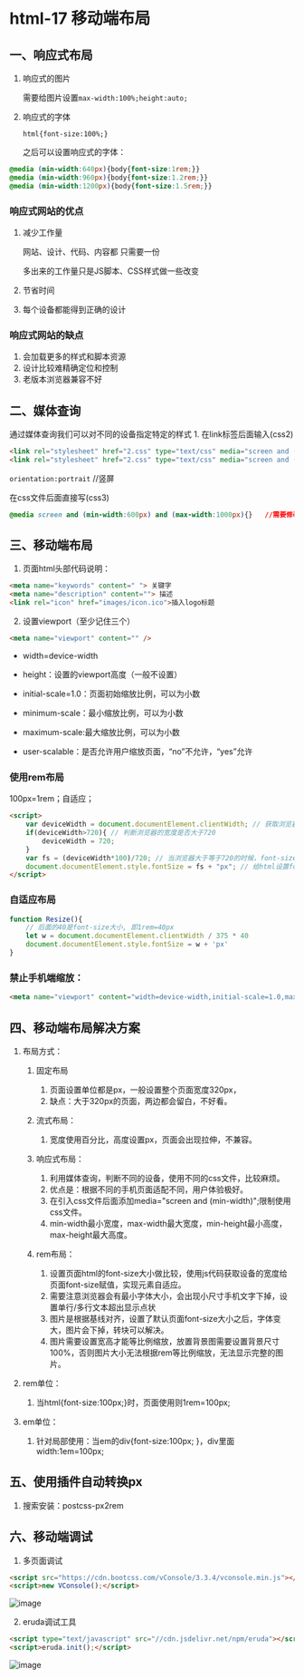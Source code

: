 # html-17 移动端布局
## 一、响应式布局
1. 响应式的图片

   需要给图片设置`max-width:100%;height:auto;`

2. 响应式的字体

   `html{font-size:100%;}`

   之后可以设置响应式的字体：

```css
@media (min-width:640px){body{font-size:1rem;}}
@media (min-width:960px){body{font-size:1.2rem;}}
@media (min-width:1200px){body{font-size:1.5rem;}}
```



### 响应式网站的优点

1. 减少工作量

   网站、设计、代码、内容都 只需要一份

   多出来的工作量只是JS脚本、CSS样式做一些改变

2. 节省时间

3. 每个设备都能得到正确的设计



### 响应式网站的缺点

1. 会加载更多的样式和脚本资源
2. 设计比较难精确定位和控制
3. 老版本浏览器兼容不好



## 二、媒体查询

通过媒体查询我们可以对不同的设备指定特定的样式
	1. 在link标签后面输入(css2)


```html
<link rel="stylesheet" href="2.css" type="text/css" media="screen and (min-width:1000px)">  //在link后面还引入
<link rel="stylesheet" href="2.css" type="text/css" media="screen and (orientation:landscape)">  //横屏显示
```
`orientation:portrait`   //竖屏

在css文件后面直接写(css3)


```css
@media screen and (min-width:600px) and (max-width:1000px){}   //需要修改的样式写在括号里面，可以针对单独的修改样式。
```



## 三、移动端布局

1. 页面html头部代码说明：
```html
<meta name="keywords" content=" "> 关键字
<meta name="description" content=""> 描述
<link rel="icon" href="images/icon.ico">插入logo标题
```
2. 设置viewport（至少记住三个）
```html
<meta name="viewport" content="" />
```
* width=device-width

* height：设置的viewport高度（一般不设置）

* initial-scale=1.0：页面初始缩放比例，可以为小数
* minimum-scale：最小缩放比例，可以为小数
* maximum-scale:最大缩放比例，可以为小数
* user-scalable：是否允许用户缩放页面，“no”不允许，“yes”允许



### 使用rem布局

100px=1rem；自适应；

```html
<script> 
    var deviceWidth = document.documentElement.clientWidth; // 获取浏览器的宽度 
    if(deviceWidth>720){ // 判断浏览器的宽度是否大于720 
        deviceWidth = 720; 
    } 
    var fs = (deviceWidth*100)/720; // 当浏览器大于等于720的时候，font-size 为100，720是页面设计图的宽度。
    document.documentElement.style.fontSize = fs + "px"; // 给html设置font-size 
</script>
```


### 自适应布局

```js
function Resize(){
    // 后面的40是font-size大小, 即1rem=40px
    let w = document.documentElement.clientWidth / 375 * 40
    document.documentElement.style.fontSize = w + 'px'
}
```



### 禁止手机端缩放：

```html
<meta name="viewport" content="width=device-width,initial-scale=1.0,maximum-scale=1.0,user-scalable=0">
```





## 四、移动端布局解决方案

1. 布局方式：

	1. 固定布局

		1. 页面设置单位都是px，一般设置整个页面宽度320px，
		2. 缺点：大于320px的页面，两边都会留白，不好看。
	2. 流式布局：

		1. 宽度使用百分比，高度设置px，页面会出现拉伸，不兼容。
	3. 响应式布局：

		1. 利用媒体查询，判断不同的设备，使用不同的css文件，比较麻烦。
		2. 优点是：根据不同的手机页面适配不同，用户体验极好。
		3. 在引入css文件后面添加media="screen and (min-width)";限制使用css文件。
		4. min-width最小宽度，max-width最大宽度，min-height最小高度，max-height最大高度。

	1. rem布局：

		1. 设置页面html的font-size大小做比较，使用js代码获取设备的宽度给页面font-size赋值，实现元素自适应。
		2. 需要注意浏览器会有最小字体大小，会出现小尺寸手机文字下掉，设置单行/多行文本超出显示点状
		3. 图片是根据基线对齐，设置了默认页面font-size大小之后，字体变大，图片会下掉，转块可以解决。
		4. 图片需要设置宽高才能等比例缩放，放置背景图需要设置背景尺寸100%，否则图片大小无法根据rem等比例缩放，无法显示完整的图片。
2. rem单位：

	1. 当html{font-size:100px;}时，页面使用则1rem=100px;
3. em单位：

	1. 针对局部使用：当em的div{font-size:100px; }，div里面width:1em=100px;



## 五、使用插件自动转换px
1. 搜索安装：postcss-px2rem




## 六、移动端调试
1. 多页面调试
```html
<script src="https://cdn.bootcss.com/vConsole/3.3.4/vconsole.min.js"></script>
<script>new VConsole();</script>
```

![image](http://notecdn.heny.vip/images/html-17_移动端布局-01.png)

2.  eruda调试工具
```html
<script type="text/javascript" src="//cdn.jsdelivr.net/npm/eruda"></script>
<script>eruda.init();</script>
```

![image](http://notecdn.heny.vip/images/html-17_移动端布局-02.png)
